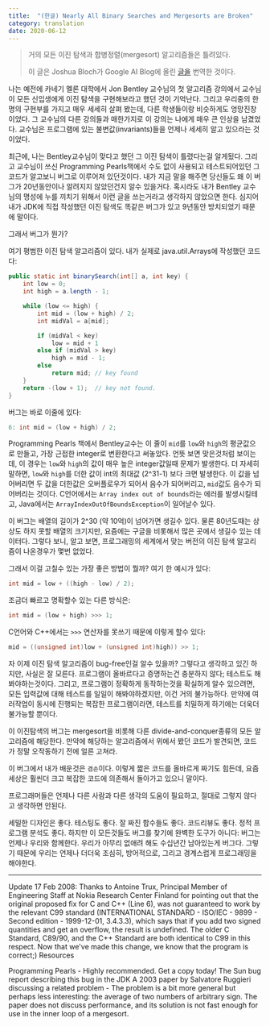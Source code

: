 ```yaml
---
title:  "(한글) Nearly All Binary Searches and Mergesorts are Broken"
category: translation
date: 2020-06-12
---
```


> 거의 모든 이진 탐색과 합병정렬(mergesort) 알고리즘들은 틀려있다. 
>
> 이 글은 Joshua Bloch가 Google AI Blog에 올린 [글을](https://ai.googleblog.com/2006/06/extra-extra-read-all-about-it-nearly.html) 번역한 것이다. 

나는 예전에 카네기 멜론 대학에서 Jon Bentley 교수님의 첫 알고리즘 강의에서 교수님이 모든 신입생에게 이진 탐색을 구현해보라고 했던 것이 기억난다. 그리고 우리중의 한명의 구현부를 가지고 매우 세세히 살펴 봤는데, 다른 학생들이랑 비슷하게도 엉망진창이었다. 그 교수님의 다른 강의들과 매한가지로 이 강의는 나에게 매우 큰 인상을 남겼었다. 교수님은 프로그램에 있는 불변값(invariants)들을 언제나 세세히 알고 있으라는 것이었다. 

최근에, 나는 Bentley교수님이 맞다고 했던 그 이진 탐색이 틀렸다는걸 알게됬다. 그리고 교수님이 쓰신 Programming Pearls책에서 수도 없이 사용되고 테스트되어있던 그 코드가 알고보니 버그로 이루어져 있던것이다. 내가 지금 말을 해주면 당신들도 왜 이 버그가 20년동안이나 알려지지 않았던건지 알수 있을거다. 혹시라도 내가 Bentley 교수님의 명성에 누를 끼치기 위해서 이런 글을 쓰는거라고 생각하지 않았으면 한다. 심지어 내가 JDK에 직접 작성했던 이진 탐색도 똑같은 버그가 있고 9년동안 방치되었기 때문에 말이다. 

그래서 버그가 뭔가? 

여기 평범한 이진 탐색 알고리즘이 있다. 내가 실제로 java.util.Arrays에 작성했던 코드다:
```java
public static int binarySearch(int[] a, int key) {
    int low = 0;
    int high = a.length - 1;

    while (low <= high) {
        int mid = (low + high) / 2;
        int midVal = a[mid];

        if (midVal < key)
            low = mid + 1
        else if (midVal > key)
            high = mid - 1;
        else
            return mid; // key found
    }
    return -(low + 1);  // key not found.
}
```

버그는 바로 이줄에 있다: 
```java
6: int mid = (low + high) / 2;
```

Programming Pearls 책에서 Bentley교수는 이 줄이 `mid`를 `low`와 `high`의 평균값으로 만들고, 가장 근접한 integer로 변환한다고 써놓았다. 언뜻 보면 맞은것처럼 보이는데, 이 경우는 `low`와 `high`의 값이 매우 높은 integer값일때 문제가 발생한다. 더 자세히 말하면, `low`와 `high`를 더한 값이 int의 최대값 (2^31-1) 보다 크면 발생한다. 이 값을 넘어버리면 두 값을 더한값은 오버플로우가 되어서 음수가 되어버리고, `mid`값도 음수가 되어버리는 것이다. C언어에서는 `Array index out of bounds`라는 에러를 발생시킬테고, Java에서는 `ArrayIndexOutOfBoundsException`이 일어날수 있다. 

이 버그는 배열의 길이가 2^30 (약 10억)이 넘어가면 생길수 있다. 물론 80년도때는 상상도 하지 못할 배열의 크기지만, 요즘에는 구글을 비롯해서 많은 곳에서 생길수 있는 데이터다. 그렇다 보니, 알고 보면, 프로그래밍의 세계에서 맞는 버전의 이진 탐색 알고리즘이 나온경우가 몇번 없었다.

그래서 이걸 고칠수 있는 가장 좋은 방법이 뭘까? 여기 한 예시가 있다: 
```java
int mid = low + ((high - low) / 2);
```

조금더 빠르고 명확할수 있는 다른 방식은: 
```java
int mid = (low + high) >>> 1;
```

C언어와 C++에서는 `>>>` 연산자를 못쓰기 때문에 이렇게 할수 있다:
```c++
mid = ((unsigned int)low + (unsigned int)high)) >> 1;
```

자 이제 이진 탐색 알고리즘이 bug-free인걸 알수 있을까? 그렇다고 생각하고 있긴 하지만, 사실은 잘 모른다. 프로그램이 올바르다고 증명하는건 충분하지 않다; 테스트도 해봐야하는것이다. 그리고, 프로그램이 정확하게 동작하는것을 확실하게 알수 있으려면, 모든 입력값에 대해 테스트를 일일이 해봐야하겠지만, 이건 거의 불가능하다. 만약에 여러작업이 동시에 진행되는 복잡한 프로그램이라면, 테스트를 치밀하게 하기에는 더욱더 불가능할 뿐이다. 

이 이진탐색의 버그는 mergesort을 비롯해 다른 divide-and-conquer종류의 모든 알고리즘에 해당한다. 만약에 해당하는 알고리즘에서 위에서 봤던 코드가 발견되면, 코드가 정말 오작동하기 전에 얼른 고쳐라. 

이 버그에서 내가 배운것은 `겸손`이다. 이렇게 짧은 코드를 올바르게 짜기도 힘든데, 요즘 세상은 훨씬더 크고 복잡한 코드에 의존해서 돌아가고 있으니 말이다. 

프로그래머들은 언제나 다른 사람과 다른 생각의 도움이 필요하고, 절대로 그렇지 않다고 생각하면 안된다. 

세밀한 디자인은 좋다. 테스팅도 좋다. 잘 짜진 함수들도 좋다. 코드리뷰도 좋다. 정적 프로그램 분석도 좋다. 하지만 이 모든것들도 버그를 찾기에 완벽한 도구가 아니다: 버그는 언제나 우리와 함께한다. 우리가 아무리 없애려 해도 수십년간 남아있는게 버그다. 그렇기 때문에 우리는 언제나 더더욱 조심히, 방어적으로, 그리고 경계스럽게 프로그래밍을 해야한다. 

---

Update 17 Feb 2008: Thanks to Antoine Trux, Principal Member of Engineering Staff at Nokia Research Center Finland for pointing out that the original proposed fix for C and C++ (Line 6), was not guaranteed to work by the relevant C99 standard (INTERNATIONAL STANDARD - ISO/IEC - 9899 - Second edition - 1999-12-01, 3.4.3.3), which says that if you add two signed quantities and get an overflow, the result is undefined. The older C Standard, C89/90, and the C++ Standard are both identical to C99 in this respect. Now that we've made this change, we know that the program is correct;)
Resources

Programming Pearls - Highly recommended. Get a copy today!
The Sun bug report describing this bug in the JDK
A 2003 paper by Salvatore Ruggieri discussing a related problem - The problem is a bit more general but perhaps less interesting: the average of two numbers of arbitrary sign. The paper does not discuss performance, and its solution is not fast enough for use in the inner loop of a mergesort.
